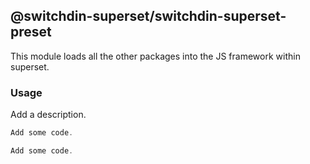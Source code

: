 ## @switchdin-superset/switchdin-superset-preset

This module loads all the other packages into the JS framework within superset.

### Usage

Add a description.


```js
Add some code.
```

```js
Add some code.
```
